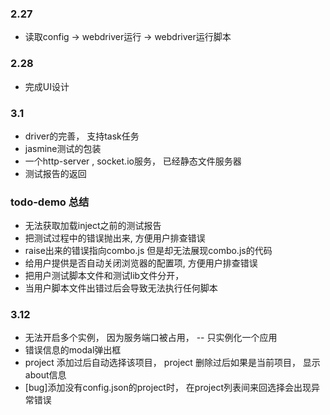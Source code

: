 ### 2.27
* 读取config -> webdriver运行 -> webdriver运行脚本 

### 2.28 
* 完成UI设计

### 3.1
* driver的完善， 支持task任务
* jasmine测试的包装
* 一个http-server , socket.io服务， 已经静态文件服务器
* 测试报告的返回

### todo-demo 总结
* 无法获取加载inject之前的测试报告
* 把测试过程中的错误抛出来, 方便用户排查错误
* raise出来的错误指向combo.js 但是却无法展现combo.js的代码
* 给用户提供是否自动关闭浏览器的配置项, 方便用户排查错误
* 把用户测试脚本文件和测试lib文件分开， 
* 当用户脚本文件出错过后会导致无法执行任何脚本  

### 3.12 
* 无法开启多个实例， 因为服务端口被占用， -- 只实例化一个应用
* 错误信息的modal弹出框
* project 添加过后自动选择该项目， project 删除过后如果是当前项目， 显示about信息 
* [bug]添加没有config.json的project时， 在project列表间来回选择会出现异常错误

